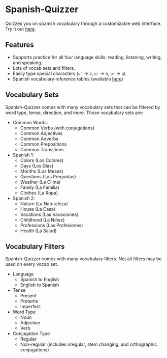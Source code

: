 # Spanish-Quizzer
Quizzes you on spanish vocabulary through a customizable web interface.
Try it out [here](https://ashermorgan.github.io/Spanish-Quizzer/).

## Features
- Supports practice for all four language skills: reading, listening, writing, and speaking.
- Lots of vocab sets and filters.
- Easily type special characters (``` a` ``` → `á`, `n~` → `ñ`, `u~` → `ü`)
- Spanish vocabulary reference tables (available [here](https://ashermorgan.github.io/Spanish-Quizzer/Reference))

## Vocabulary Sets
Spanish-Quizzer comes with many vocabulary sets that can be filtered by word type, tense, direction, and more. Those vocabulary sets are:
- Common Words:
    - Common Verbs (with conjugations)
    - Common Adjectives
    - Common Adverbs
    - Common Prepositions
    - Common Transitions
- Spanish 1:
    - Colors (Los Colores)
    - Days (Los Días)
    - Months (Los Meses)
    - Questions (Las Preguntas)
    - Weather (La Clima)
    - Family (La Familia)
    - Clothes (La Ropa)
- Spanish 2:
    - Nature (La Naturaleza)
    - House (La Casa)
    - Vacations (Las Vacaciones)
    - Childhood (La Niñez)
    - Professions (Las Profesiones)
    - Health (La Salud)

## Vocabulary Filters
Spanish-Quizzer comes with many vocabulary filters. Not all filters may be used on every vocab set.
- Language
  - Spanish to English
  - English to Spanish
- Tense
  - Present
  - Preterite
  - Imperfect
- Word Type
  - Noun
  - Adjective
  - Verb
- Conjugation Type
  - Regular
  - Non-regular (includes irregular, stem changing, and orthographic conjugations)
